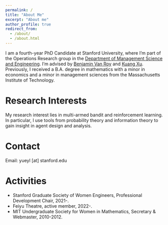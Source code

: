 ```yaml
---
permalink: /
title: "About Me"
excerpt: "About me"
author_profile: true
redirect_from: 
  - /about/
  - /about.html
---
```


I am a fourth-year PhD Candidate at Stanford University, where I’m part of the Operations Research group in the [Department of Management Science and Engineering](https://msande.stanford.edu/). I’m advised by [Benjamin Van Roy](https://web.stanford.edu/~bvr/) and [Kuang Xu](http://web.stanford.edu/~kuangxu/). Previously, I received a B.A. degree in mathematics with a minor in economics and a minor in management sciences from the Massachusetts Institute of Technology. 

Research Interests
======
My research interest lies in multi-armed bandit and reinforcement learning. In particular, I use tools from probability theory and information theory to gain insight in agent design and analysis. 

Contact
======
Email: yueyl [at] stanford.edu

Activities
======
* Stanford Graduate Society of Women Engineers, Professional Development Chair, 2021-. 
* Feiyu Theatre, active member, 2022-. 
* MIT Undergraduate Society for Women in Mathematics, Secretary & Webmaster, 2010-2012. 

